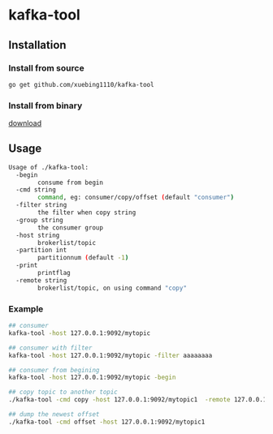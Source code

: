 # kafka-tool

## Installation
### Install from source
```bash
go get github.com/xuebing1110/kafka-tool
```

### Install from binary
[download](http://download.bingbaba.com/kafka-tool/)

## Usage
```bash
Usage of ./kafka-tool:
  -begin
        consume from begin
  -cmd string
        command, eg: consumer/copy/offset (default "consumer")
  -filter string
        the filter when copy string
  -group string
        the consumer group
  -host string
        brokerlist/topic
  -partition int
        partitionnum (default -1)
  -print
        printflag
  -remote string
        brokerlist/topic, on using command "copy"
```

### Example
```bash
## consumer
kafka-tool -host 127.0.0.1:9092/mytopic

## consumer with filter
kafka-tool -host 127.0.0.1:9092/mytopic -filter aaaaaaaa

## consumer from begining
kafka-tool -host 127.0.0.1:9092/mytopic -begin

## copy topic to another topic
./kafka-tool -cmd copy -host 127.0.0.1:9092/mytopic1  -remote 127.0.0.1:9092/mytopic2

## dump the newest offset
./kafka-tool -cmd offset -host 127.0.0.1:9092/mytopic1

```